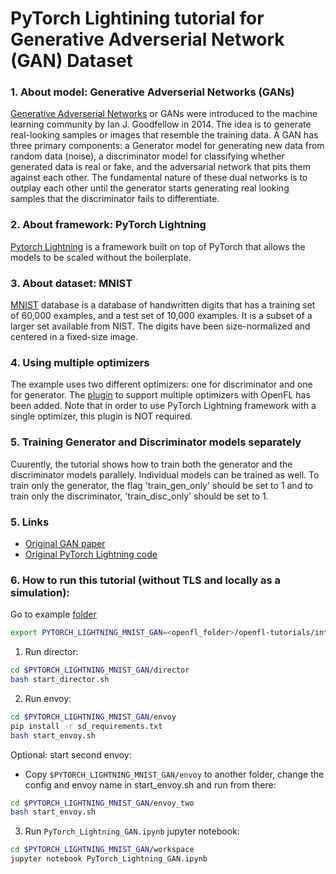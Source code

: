 # PyTorch Lightining tutorial for Generative Adverserial Network (GAN) Dataset

### 1. About model: Generative Adverserial Networks (GANs)
[Generative Adverserial Networks](https://arxiv.org/abs/1406.2661) or GANs were introduced to the machine learning community by Ian J. Goodfellow in 2014. The idea is to generate real-looking samples or images that resemble the training data. A GAN has three primary components: a Generator model for generating new data from random data (noise), a discriminator model for classifying whether generated data is real or fake, and the adversarial network that pits them against each other. The fundamental nature of these dual networks is to outplay each other until the generator starts generating real looking samples that the discriminator fails to differentiate.

### 2. About framework: PyTorch Lightning
[Pytorch Lightning](https://www.pytorchlightning.ai/) is a framework built on top of PyTorch that allows the models to be scaled without the boilerplate.

### 3. About dataset: MNIST
[MNIST](http://yann.lecun.com/exdb/mnist/) database is a database of handwritten digits that has a training set of 60,000 examples, and a test set of 10,000 examples. It is a subset of a larger set available from NIST. The digits have been size-normalized and centered in a fixed-size image.

### 4. Using multiple optimizers
The example uses two different optimizers: one for discriminator and one for generator. The [plugin](workspace/plugin_for_multiple_optimizers.py) to support multiple optimizers with OpenFL has been added. Note that in order to use PyTorch Lightning framework with a single optimizer, this plugin is NOT required.

### 5. Training Generator and Discriminator models separately
Cuurently, the tutorial shows how to train both the generator and the discriminator models parallely. Individual models can be trained as well. To train only the generator, the flag 'train_gen_only' should be set to 1 and to train only the discriminator, 'train_disc_only' should be set to 1.

### 5. Links
* [Original GAN paper](https://arxiv.org/abs/1406.2661)
* [Original PyTorch Lightning code](https://pytorch-lightning.readthedocs.io/en/stable/notebooks/lightning_examples/basic-gan.html)

### 6. How to run this tutorial (without TLS and locally as a simulation):

Go to example [folder](./)
```sh
export PYTORCH_LIGHTNING_MNIST_GAN=<openfl_folder>/openfl-tutorials/interactive_api/PyTorch_Lightning_MNIST_GAN
```

1. Run director:
```sh
cd $PYTORCH_LIGHTNING_MNIST_GAN/director
bash start_director.sh
```

2. Run envoy:
```sh
cd $PYTORCH_LIGHTNING_MNIST_GAN/envoy
pip install -r sd_requirements.txt
bash start_envoy.sh
```

Optional: start second envoy:
 - Copy `$PYTORCH_LIGHTNING_MNIST_GAN/envoy` to another folder, change the config and envoy name in start_envoy.sh and run from there:
```sh
cd $PYTORCH_LIGHTNING_MNIST_GAN/envoy_two
bash start_envoy.sh
```

3. Run `PyTorch_Lightning_GAN.ipynb` jupyter notebook:
```sh
cd $PYTORCH_LIGHTNING_MNIST_GAN/workspace
jupyter notebook PyTorch_Lightning_GAN.ipynb
```

